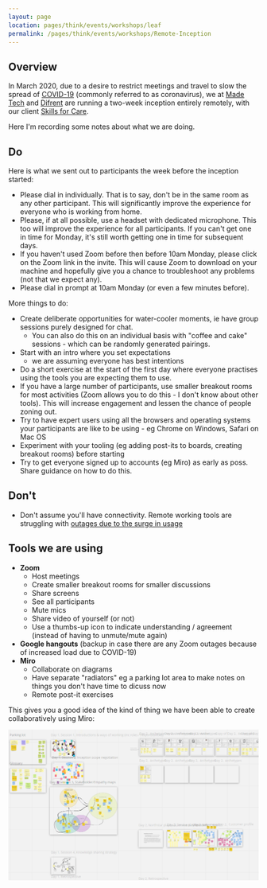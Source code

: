 ```yaml
---
layout: page
location: pages/think/events/workshops/leaf
permalink: /pages/think/events/workshops/Remote-Inception
---
```


## Overview

In March 2020, due to a desire to restrict meetings and travel to slow the spread of [COVID-19](/pages/think/life/Health/https://clare-wiki.herokuapp.com/pages/think/life/Health#covid-19-coronavirus-sars-cov-2) (commonly referred to as coronavirus), we at [Made Tech](https://www.madetech.com/) and [Difrent](https://difrent.co.uk) are running a two-week inception entirely remotely, with our client [Skills for Care](https://www.skillsforcare.org.uk/).

Here I'm recording some notes about what we are doing.

## Do

Here is what we sent out to participants the week before the inception started:

- Please dial in individually. That is to say, don't be in the same room as any other participant. This will significantly improve the experience for everyone who is working from home.
- Please, if at all possible, use a headset with dedicated microphone. This too will improve the experience for all participants. If you can't get one in time for Monday, it's still worth getting one in time for subsequent days.
- If you haven't used Zoom before then before 10am Monday, please click on the Zoom link in the invite. This will cause Zoom to download on your machine and hopefully give you a chance to troubleshoot any problems (not that we expect any).
- Please dial in prompt at 10am Monday (or even a few minutes before).

More things to do:

- Create deliberate opportunities for water-cooler moments, ie have group sessions purely designed for chat.
	- You can also do this on an individual basis with "coffee and cake" sessions - which can be randomly generated pairings.
- Start with an intro where you set expectations 
	- we are assuming everyone has best intentions
- Do a short exercise at the start of the first day where everyone practises using the tools you are expecting them to use.
- If you have a large number of participants, use smaller breakout rooms for most activities (Zoom allows you to do this - I don't know about other tools). This will increase engagement and lessen the chance of people zoning out.
- Try to have expert users using all the browsers and operating systems your participants are like to be using - eg Chrome on Windows, Safari on Mac OS
- Experiment with your tooling (eg adding post-its to boards, creating breakout rooms) before starting
- Try to get everyone signed up to accounts (eg Miro) as early as poss. Share guidance on how to do this.

## Don't

- Don't assume you'll have connectivity. Remote working tools are struggling with [outages due to the surge in usage](https://www.theregister.co.uk/2020/03/12/remote_work_struggles/)

## Tools we are using

- **Zoom** 
	- Host meetings
	- Create smaller breakout rooms for smaller discussions
	- Share screens
	- See all participants
	- Mute mics
	- Share video of yourself (or not)
	- Use a thumbs-up icon to indicate understanding / agreement (instead of having to unmute/mute again)
- **Google hangouts** (backup in case there are any Zoom outages because of increased load due to COVID-19)
- **Miro**
	- Collaborate on diagrams
	- Have separate "radiators" eg a parking lot area to make notes on things you don't have time to dicuss now
	- Remote post-it exercises

This gives you a good idea of the kind of thing we have been able to create collaboratively using Miro:

![Miro diagrams](/resources/images/remote-inception-01.PNG)